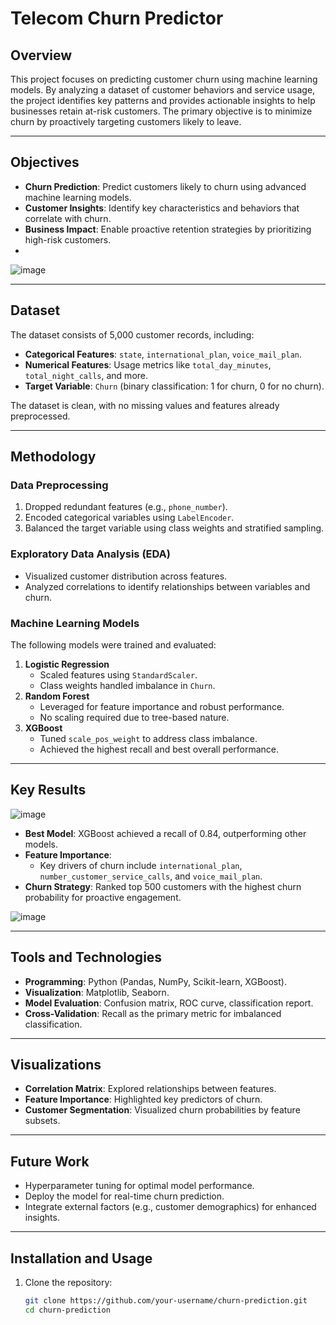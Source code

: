 # Telecom Churn Predictor

## Overview

This project focuses on predicting customer churn using machine learning models. By analyzing a dataset of customer behaviors and service usage, the project identifies key patterns and provides actionable insights to help businesses retain at-risk customers. The primary objective is to minimize churn by proactively targeting customers likely to leave.

---

## Objectives

- **Churn Prediction**: Predict customers likely to churn using advanced machine learning models.
- **Customer Insights**: Identify key characteristics and behaviors that correlate with churn.
- **Business Impact**: Enable proactive retention strategies by prioritizing high-risk customers.
- 
![image](https://github.com/user-attachments/assets/cb5b31ca-31ee-488d-a4dd-1e4c5729a987)

---

## Dataset

The dataset consists of 5,000 customer records, including:
- **Categorical Features**: `state`, `international_plan`, `voice_mail_plan`.
- **Numerical Features**: Usage metrics like `total_day_minutes`, `total_night_calls`, and more.
- **Target Variable**: `Churn` (binary classification: 1 for churn, 0 for no churn).

The dataset is clean, with no missing values and features already preprocessed.

---

## Methodology

### Data Preprocessing
1. Dropped redundant features (e.g., `phone_number`).
2. Encoded categorical variables using `LabelEncoder`.
3. Balanced the target variable using class weights and stratified sampling.

### Exploratory Data Analysis (EDA)
- Visualized customer distribution across features.
- Analyzed correlations to identify relationships between variables and churn.

### Machine Learning Models
The following models were trained and evaluated:
1. **Logistic Regression**
   - Scaled features using `StandardScaler`.
   - Class weights handled imbalance in `Churn`.
2. **Random Forest**
   - Leveraged for feature importance and robust performance.
   - No scaling required due to tree-based nature.
3. **XGBoost**
   - Tuned `scale_pos_weight` to address class imbalance.
   - Achieved the highest recall and best overall performance.

---

## Key Results

![image](https://github.com/user-attachments/assets/14730bd4-4955-472f-acdf-db4a172147fc)

- **Best Model**: XGBoost achieved a recall of 0.84, outperforming other models.
- **Feature Importance**:
  - Key drivers of churn include `international_plan`, `number_customer_service_calls`, and `voice_mail_plan`.
- **Churn Strategy**: Ranked top 500 customers with the highest churn probability for proactive engagement.

![image](https://github.com/user-attachments/assets/ee4b1900-645a-490b-b8ab-0a901aa8a96a)

---

## Tools and Technologies

- **Programming**: Python (Pandas, NumPy, Scikit-learn, XGBoost).
- **Visualization**: Matplotlib, Seaborn.
- **Model Evaluation**: Confusion matrix, ROC curve, classification report.
- **Cross-Validation**: Recall as the primary metric for imbalanced classification.

---

## Visualizations

- **Correlation Matrix**: Explored relationships between features.
- **Feature Importance**: Highlighted key predictors of churn.
- **Customer Segmentation**: Visualized churn probabilities by feature subsets.

---

## Future Work

- Hyperparameter tuning for optimal model performance.
- Deploy the model for real-time churn prediction.
- Integrate external factors (e.g., customer demographics) for enhanced insights.

---

## Installation and Usage

1. Clone the repository:
   ```bash
   git clone https://github.com/your-username/churn-prediction.git
   cd churn-prediction
